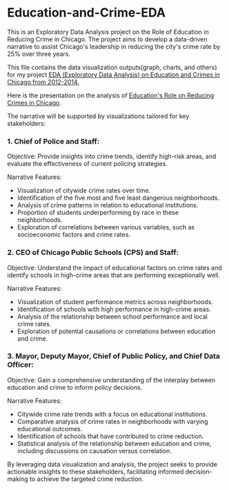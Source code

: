 # Education-and-Crime-EDA
This is an Exploratory Data Analysis project on the Role of Education in Reducing Crime in Chicago. The project aims to develop a data-driven narrative to assist Chicago's leadership in reducing the city's crime rate by 25% over three years.

This file contains the data visualization outputs(graph, charts, and others) for my project [EDA (Exploratory Data Analysis) on Education and Crimes in Chicago from 2012-2014.](https://github.com/pennyshi6678/Education-and-Crime-EDA/blob/main/Exploratory%20Data%20Analysis%20(EDA)%20on%20Education%20and%20Crime%20in%20Chicago.pdf)

Here is the presentation on the analysis of [Education's Role on Reducing Crimes in Chicago](https://github.com/pennyshi6678/Education-and-Crime-EDA/blob/main/Analysis%20of%20Education%20and%20Crimes%20in%20Chicago.pdf). 

The narrative will be supported by visualizations tailored for key stakeholders:
### 1. Chief of Police and Staff:
Objective: Provide insights into crime trends, identify high-risk areas, and evaluate the effectiveness of current policing strategies.

Narrative Features:
- Visualization of citywide crime rates over time.
- Identification of the five most and five least dangerous neighborhoods.
- Analysis of crime patterns in relation to educational institutions.
- Proportion of students underperforming by race in these neighborhoods.
- Exploration of correlations between various variables, such as socioeconomic factors and crime rates.

### 2. CEO of Chicago Public Schools (CPS) and Staff:
Objective: Understand the impact of educational factors on crime rates and identify schools in high-crime areas that are performing exceptionally well.

Narrative Features:

- Visualization of student performance metrics across neighborhoods.
- Identification of schools with high performance in high-crime areas.
- Analysis of the relationship between school performance and local crime rates.
- Exploration of potential causations or correlations between education and crime.

### 3. Mayor, Deputy Mayor, Chief of Public Policy, and Chief Data Officer:
Objective: Gain a comprehensive understanding of the interplay between education and crime to inform policy decisions.

Narrative Features:

- Citywide crime rate trends with a focus on educational institutions.
- Comparative analysis of crime rates in neighborhoods with varying educational outcomes.
- Identification of schools that have contributed to crime reduction.
- Statistical analysis of the relationship between education and crime, including discussions on causation versus correlation.

By leveraging data visualization and analysis, the project seeks to provide actionable insights to these stakeholders, facilitating informed decision-making to achieve the targeted crime reduction.
